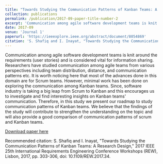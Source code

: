 ```yaml
---
title: "Towards Studying the Communication Patterns of Kanban Teams: A Research Design"
collection: publications
permalink: /publication/2017-09-paper-title-number-2
excerpt: 'Communication among agile software development teams is knit around the requirements (user stories) and is considered vital for information sharing. Researchers have studied communication among agile teams from various perspectives including team distribution, distance, and communication patterns etc. It is worth noticing here that most of the advances done in this domain are for Scrum teams. However, minimal work has been done on exploring the communication among Kanban teams. Since, software industry is taking a big leap from Scrum to Kanban and this encourages us to investigate and find interesting insights on Kanban teams' communication. Therefore, in this study we present our roadmap to study communication patterns of Kanban teams. We believe that the findings of the study will contribute to strengthen the understanding on the topic and will also provide a good comparison of communication patterns of scrum and Kanban teams.'
date: 2017-09
venue: 'Journal 1'
paperurl: 'https://ieeexplore.ieee.org/abstract/document/8054869'
citation: 'S. Shafiq and I. Inayat, "Towards Studying the Communication Patterns of Kanban Teams: A Research Design," 2017 IEEE 25th International Requirements Engineering Conference Workshops (REW), Lisbon, 2017, pp. 303-306, doi: 10.1109/REW.2017.34.'
---
```

Communication among agile software development teams is knit around the requirements (user stories) and is considered vital for information sharing. Researchers have studied communication among agile teams from various perspectives including team distribution, distance, and communication patterns etc. It is worth noticing here that most of the advances done in this domain are for Scrum teams. However, minimal work has been done on exploring the communication among Kanban teams. Since, software industry is taking a big leap from Scrum to Kanban and this encourages us to investigate and find interesting insights on Kanban teams' communication. Therefore, in this study we present our roadmap to study communication patterns of Kanban teams. We believe that the findings of the study will contribute to strengthen the understanding on the topic and will also provide a good comparison of communication patterns of scrum and Kanban teams.

[Download paper here](https://ieeexplore.ieee.org/abstract/document/8054869)

Recommended citation: S. Shafiq and I. Inayat, "Towards Studying the Communication Patterns of Kanban Teams: A Research Design," 2017 IEEE 25th International Requirements Engineering Conference Workshops (REW), Lisbon, 2017, pp. 303-306, doi: 10.1109/REW.2017.34.
